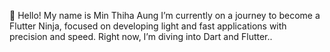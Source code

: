 👋 Hello! My name is Min Thiha Aung
I’m currently on a journey to become a Flutter Ninja, focused on developing light and fast applications with precision and speed. Right now, I’m diving into Dart and Flutter..
